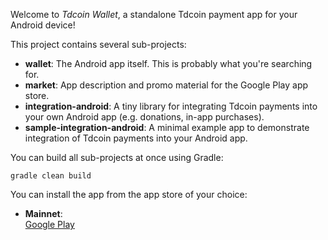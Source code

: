 Welcome to _Tdcoin Wallet_, a standalone Tdcoin payment app for your Android device!

This project contains several sub-projects:

 * __wallet__:
     The Android app itself. This is probably what you're searching for.
 * __market__:
     App description and promo material for the Google Play app store.
 * __integration-android__:
     A tiny library for integrating Tdcoin payments into your own Android app
     (e.g. donations, in-app purchases).
 * __sample-integration-android__:
     A minimal example app to demonstrate integration of Tdcoin payments into
     your Android app.

You can build all sub-projects at once using Gradle:

`gradle clean build`

You can install the app from the app store of your choice:

 * __Mainnet__:   
   <a href='https://play.google.com/store/apps/details?id=de.schildbach.tdcwallet'>Google Play</a>

